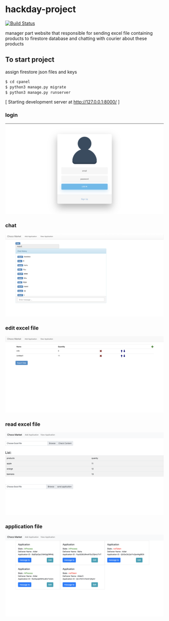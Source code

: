 # hackday-project
[![Build Status](https://travis-ci.org/joemccann/dillinger.svg?branch=master)](https://travis-ci.org/joemccann/dillinger)

manager part website that responsible for sending excel file containing products to firestore database and chatting with courier about these products


## To start project
assign firestore json files and keys

```sh
$ cd cpanel
$ python3 manage.py migrate
$ python3 manage.py runserver
```

[ Starting development server at http://127.0.0.1:8000/ ]

### login
![alt text](https://github.com/aidarmen/hackday-project/blob/master/screenshoots/login.png)

### chat
![alt text](https://github.com/aidarmen/hackday-project/blob/master/screenshoots/chat.png)

### edit excel file
![alt text](https://github.com/aidarmen/hackday-project/blob/master/screenshoots/edit_excel_firestore.png)

### read excel file
![alt text](https://github.com/aidarmen/hackday-project/blob/master/screenshoots/excel_file_reader.png)

### application file
![alt text](https://github.com/aidarmen/hackday-project/blob/master/screenshoots/application_viewer.png)





